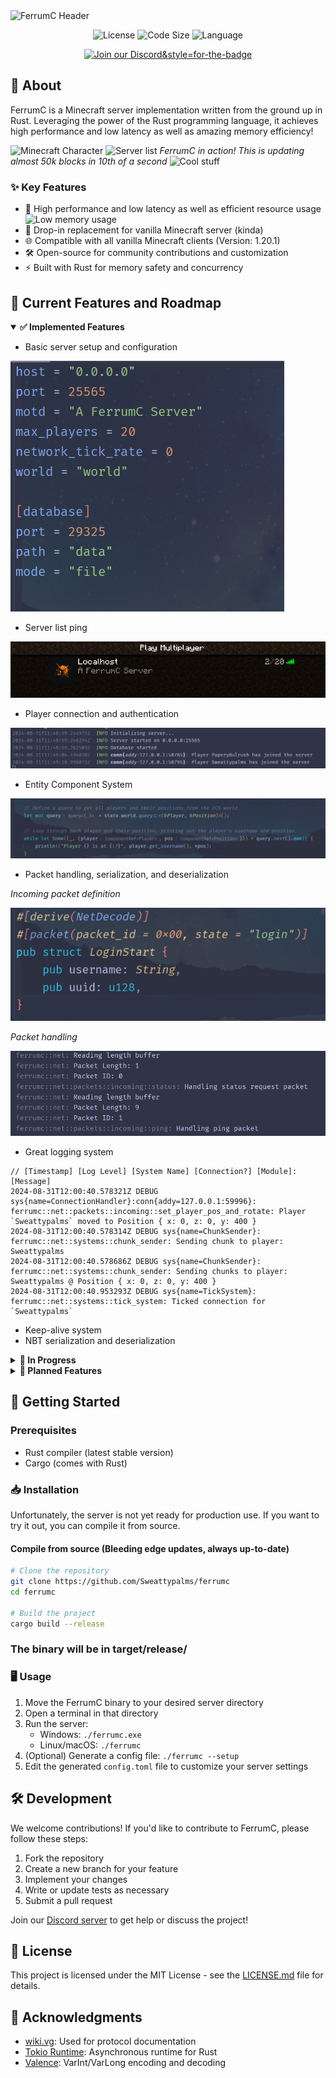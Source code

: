 <div style="width: 100%">
   <img src="https://github.com/Sweattypalms/ferrumc/blob/dev/README/assets/header.svg?raw=true" alt="FerrumC Header">
</div>


<p align="center">
  <img src="https://img.shields.io/github/license/Sweattypalms/ferrumc" alt="License">
  <img src="https://img.shields.io/github/languages/code-size/Sweattypalms/ferrumc" alt="Code Size">
  <img src="https://img.shields.io/badge/language-Rust-orange" alt="Language">
</p>
<p align="center">
  <a href="https://discord.gg/qT5J8EMjwk">
    <img src="https://img.shields.io/discord/1277314213878173726?color=7289DA&label=Join%20our%20Discord&logo=discord&logoColor=white" alt="Join our Discord&style=for-the-badge">
  </a>
</p>


## 📖 About

FerrumC is a Minecraft server implementation written from the ground up in Rust. Leveraging the power of the Rust programming language, it achieves high performance and low latency as well as amazing memory efficiency!

![Minecraft Character](https://github.com/Sweattypalms/ferrumc/blob/dev/README/assets/in_game.png?raw=true)
![Server list](https://github.com/Sweattypalms/ferrumc/blob/dev/README/assets/server%20list.png?raw=true)
*FerrumC in action! This is updating almost 50k blocks in 10th of a second*
![Cool stuff](https://github.com/Sweattypalms/ferrumc/blob/dev/README/assets/mind%20boggling.gif?raw=true)

### ✨ Key Features

- 🚀 High performance and low latency as well as efficient resource usage
![Low memory usage](https://github.com/Sweattypalms/ferrumc/blob/dev/README/assets/low_mem_usage.png?raw=true)
- 🔄 Drop-in replacement for vanilla Minecraft server (kinda)
- 🌐 Compatible with all vanilla Minecraft clients (Version: 1.20.1)
- 🛠 Open-source for community contributions and customization
- ⚡ Built with Rust for memory safety and concurrency

## 🎯 Current Features and Roadmap

<details open>
<summary><b>✅ Implemented Features</b></summary>

- Basic server setup and configuration
 
![Configuration](README/assets/configuration.png)

- Server list ping

![Server list ping](README/assets/server%20list.png)

- Player connection and authentication

![Player Joining](README/assets/player_joining.png)

- Entity Component System

![ECS Example](README/assets/ecs_example.png)

- Packet handling, serialization, and deserialization

*Incoming packet definition*

![Incoming packet definition](README/assets/packet_incoming_def.png)

*Packet handling*

![Packet handling](README/assets/packet_handling.png)

- Great logging system

```log
// [Timestamp] [Log Level] [System Name] [Connection?] [Module]: [Message]
2024-08-31T12:00:40.578321Z DEBUG sys{name=ConnectionHandler}:conn{addy=127.0.0.1:59996}: ferrumc::net::packets::incoming::set_player_pos_and_rotate: Player `Sweattypalms` moved to Position { x: 0, z: 0, y: 400 }
2024-08-31T12:00:40.578314Z DEBUG sys{name=ChunkSender}: ferrumc::net::systems::chunk_sender: Sending chunk to player: Sweattypalms
2024-08-31T12:00:40.578686Z DEBUG sys{name=ChunkSender}: ferrumc::net::systems::chunk_sender: Sending chunks to player: Sweattypalms @ Position { x: 0, z: 0, y: 400 }
2024-08-31T12:00:40.953293Z DEBUG sys{name=TickSystem}: ferrumc::net::systems::tick_system: Ticked connection for `Sweattypalms`
```

- Keep-alive system
- NBT serialization and deserialization

</details>


<details>
<summary><b>🔨 In Progress</b></summary>

- World stuff (chunks loading, saving, etc.)
- Database integration (embedded)
- Entities and physics

</details>

<details>
<summary><b>📅 Planned Features</b></summary>

- Chat system
- Advanced world generation
- Plugin support + API (Rust and Lua)
- Multi-world support
- Performance optimizations

</details>

## 🚀 Getting Started

### Prerequisites

- Rust compiler (latest stable version)
- Cargo (comes with Rust)

### 📥 Installation

[//]: # (#### Option 1: Download pre-compiled binary &#40;Maybe outdated!&#41;)

[//]: # ()
[//]: # (1. Go to the [Releases]&#40;https://github.com/Sweattypalms/ferrumc/releases&#41; page)

[//]: # (2. Download the latest version for your operating system)

[//]: # (3. Extract the archive to your desired location)

<p>
Unfortunately, the server is not yet ready for production use. If you want to try it out, you can compile it from source.
</p>

#### Compile from source (Bleeding edge updates, always up-to-date)

```bash
# Clone the repository
git clone https://github.com/Sweattypalms/ferrumc
cd ferrumc

# Build the project
cargo build --release
```
### The binary will be in target/release/


### 🖥️ Usage

1. Move the FerrumC binary to your desired server directory
2. Open a terminal in that directory
3. Run the server:
    - Windows: `./ferrumc.exe`
    - Linux/macOS: `./ferrumc`
4. (Optional) Generate a config file: `./ferrumc --setup`
5. Edit the generated `config.toml` file to customize your server settings

## 🛠️ Development

We welcome contributions! If you'd like to contribute to FerrumC, please follow these steps:

1. Fork the repository
2. Create a new branch for your feature
3. Implement your changes
4. Write or update tests as necessary
5. Submit a pull request

Join our [Discord server](https://discord.gg/qT5J8EMjwk) to get help or discuss the project!


## 📜 License

This project is licensed under the MIT License - see the [LICENSE.md](LICENSE.md) file for details.


## 🙏 Acknowledgments

- [wiki.vg](https://wiki.vg): Used for protocol documentation
- [Tokio Runtime](https://github.com/tokio-rs/tokio): Asynchronous runtime for Rust
- [Valence](https://github.com/valence-rs/valence): VarInt/VarLong encoding and decoding
